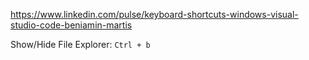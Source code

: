 https://www.linkedin.com/pulse/keyboard-shortcuts-windows-visual-studio-code-beniamin-martis

Show/Hide File Explorer:  `Ctrl + b`
